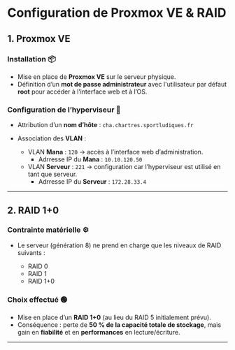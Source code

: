 # Configuration de Proxmox VE & RAID

## 1. Proxmox VE

### Installation 📦

* Mise en place de **Proxmox VE** sur le serveur physique.
* Définition d’un **mot de passe administrateur** avec l'utilisateur par défaut **root** pour accéder à l’interface web et à l’OS.

### Configuration de l’hyperviseur 🔧

* Attribution d’un **nom d’hôte** :
  `cha.chartres.sportludiques.fr`
  
* Association des **VLAN** :
  - VLAN **Mana** : `120` → accès à l’interface web d’administration.
    - Adrresse IP du **Mana** : `10.10.120.50`
  - VLAN **Serveur** : `221` → configuration car l’hyperviseur est utilisé en tant que serveur.
    - Adrresse IP du **Serveur** : `172.28.33.4`
---

## 2. RAID 1+0

### Contrainte matérielle ⚙️

* Le serveur (génération 8) ne prend en charge que les niveaux de RAID suivants :

  * RAID 0
  * RAID 1
  * RAID 1+0

### Choix effectué 🟢

* Mise en place d’un **RAID 1+0** (au lieu du RAID 5 initialement prévu).
* Conséquence : perte de **50 % de la capacité totale de stockage**, mais gain en **fiabilité** et en **performances** en lecture/écriture.

---
